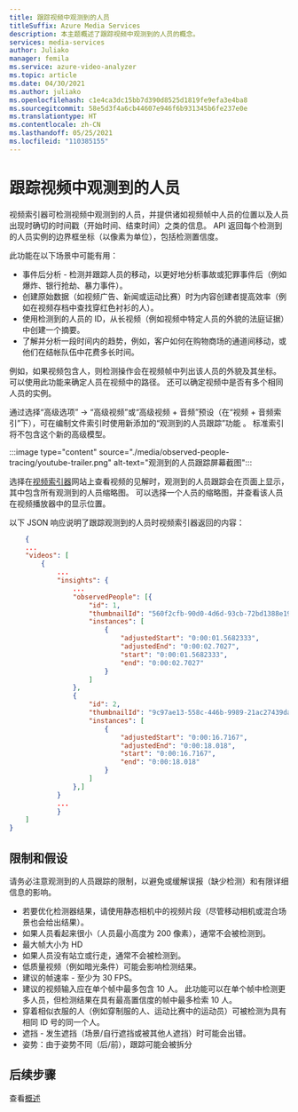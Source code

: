 ```yaml
---
title: 跟踪视频中观测到的人员
titleSuffix: Azure Media Services
description: 本主题概述了跟踪视频中观测到的人员的概念。
services: media-services
author: Juliako
manager: femila
ms.service: azure-video-analyzer
ms.topic: article
ms.date: 04/30/2021
ms.author: juliako
ms.openlocfilehash: c1e4ca3dc15bb7d390d8525d1819fe9efa3e4ba8
ms.sourcegitcommit: 58e5d3f4a6cb44607e946f6b931345b6fe237e0e
ms.translationtype: HT
ms.contentlocale: zh-CN
ms.lasthandoff: 05/25/2021
ms.locfileid: "110385155"
---
```

# <a name="trace-observed-people-in-a-video"></a>跟踪视频中观测到的人员

视频索引器可检测视频中观测到的人员，并提供诸如视频帧中人员的位置以及人员出现时确切的时间戳（开始时间、结束时间）之类的信息。 API 返回每个检测到的人员实例的边界框坐标（以像素为单位），包括检测置信度。  
 
此功能在以下场景中可能有用：

* 事件后分析 - 检测并跟踪人员的移动，以更好地分析事故或犯罪事件后（例如爆炸、银行抢劫、暴力事件）。  
* 创建原始数据（如视频广告、新闻或运动比赛）时为内容创建者提高效率（例如在视频存档中查找穿红色衬衫的人）。
* 使用检测到的人员的 ID，从长视频（例如视频中特定人员的外貌的法庭证据）中创建一个摘要。
* 了解并分析一段时间内的趋势，例如，客户如何在购物商场的通道间移动，或他们在结帐队伍中花费多长时间。

例如，如果视频包含人，则检测操作会在视频帧中列出该人员的外貌及其坐标。 可以使用此功能来确定人员在视频中的路径。 还可以确定视频中是否有多个相同人员的实例。

通过选择“高级选项” -> “高级视频”或“高级视频 + 音频”预设（在“视频 + 音频索引”下），可在编制文件索引时使用新添加的“观测到的人员跟踪”功能    。 标准索引将不包含这个新的高级模型。 


:::image type="content" source="./media/observed-people-tracing/youtube-trailer.png" alt-text="观测到的人员跟踪屏幕截图":::  
 
选择在[视频索引器](https://www.videoindexer.ai/account/login)网站上查看视频的见解时，观测到的人员跟踪会在页面上显示，其中包含所有观测到的人员缩略图。 可以选择一个人员的缩略图，并查看该人员在视频播放器中的显示位置。 

以下 JSON 响应说明了跟踪观测到的人员时视频索引器返回的内容： 

```json
    {
    ...
    "videos": [
        {
            ...
            "insights": {
                ...
                "observedPeople": [{
                    "id": 1,
                    "thumbnailId": "560f2cfb-90d0-4d6d-93cb-72bd1388e19d",
                    "instances": [
                        {
                            "adjustedStart": "0:00:01.5682333",
                            "adjustedEnd": "0:00:02.7027",
                            "start": "0:00:01.5682333",
                            "end": "0:00:02.7027"
                        }
                    ]
                },
                {
                    "id": 2,
                    "thumbnailId": "9c97ae13-558c-446b-9989-21ac27439da0",
                    "instances": [
                        {
                            "adjustedStart": "0:00:16.7167",
                            "adjustedEnd": "0:00:18.018",
                            "start": "0:00:16.7167",
                            "end": "0:00:18.018"
                        }
                    ]
                },]
            }
            ...
            }
    ]
}
```

## <a name="limitations-and-assumptions"></a>限制和假设 

请务必注意观测到的人员跟踪的限制，以避免或缓解误报（缺少检测）和有限详细信息的影响。

* 若要优化检测器结果，请使用静态相机中的视频片段（尽管移动相机或混合场景也会给出结果）。 
* 如果人员看起来很小（人员最小高度为 200 像素），通常不会被检测到。
* 最大帧大小为 HD
* 如果人员没有站立或行走，通常不会被检测到。 
* 低质量视频（例如暗光条件）可能会影响检测结果。 
* 建议的帧速率 - 至少为 30 FPS。 
* 建议的视频输入应在单个帧中最多包含 10 人。 此功能可以在单个帧中检测更多人员，但检测结果在具有最高置信度的帧中最多检索 10 人。 
* 穿着相似衣服的人（例如穿制服的人、运动比赛中的运动员）可被检测为具有相同 ID 号的同一个人。 
* 遮挡 - 发生遮挡（场景/自行遮挡或被其他人遮挡）时可能会出错。
* 姿势：由于姿势不同（后/前），跟踪可能会被拆分       

## <a name="next-steps"></a>后续步骤

查看[概述](video-indexer-overview.md)
